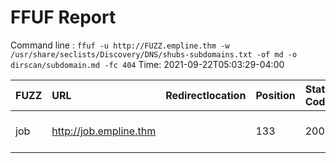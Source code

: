 # FFUF Report

  Command line : `ffuf -u http://FUZZ.empline.thm -w /usr/share/seclists/Discovery/DNS/shubs-subdomains.txt -of md -o dirscan/subdomain.md -fc 404`
  Time: 2021-09-22T05:03:29-04:00

  | FUZZ | URL | Redirectlocation | Position | Status Code | Content Length | Content Words | Content Lines | Content Type | ResultFile |
  | :- | :-- | :--------------- | :---- | :------- | :---------- | :------------- | :------------ | :--------- | :----------- |
  | job | http://job.empline.thm |  | 133 | 200 | 3671 | 209 | 102 | text/html; charset=UTF-8 |  |
  